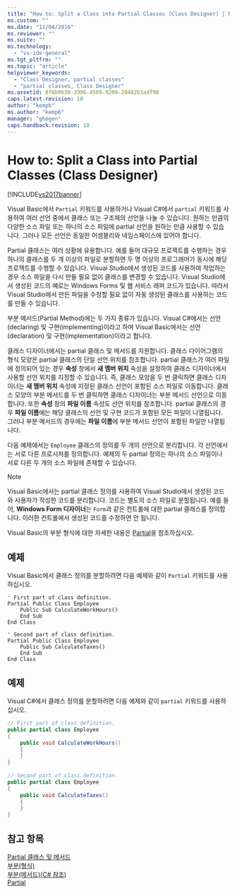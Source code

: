```yaml
---
title: "How to: Split a Class into Partial Classes (Class Designer) | Microsoft Docs"
ms.custom: ""
ms.date: "11/04/2016"
ms.reviewer: ""
ms.suite: ""
ms.technology: 
  - "vs-ide-general"
ms.tgt_pltfrm: ""
ms.topic: "article"
helpviewer_keywords: 
  - "Class Designer, partial classes"
  - "partial classes, Class Designer"
ms.assetid: 6f6b0b30-3996-4569-9200-20482b3adf90
caps.latest.revision: 10
author: "kempb"
ms.author: "kempb"
manager: "ghogen"
caps.handback.revision: 10
---
```

# How to: Split a Class into Partial Classes (Class Designer)
[!INCLUDE[vs2017banner](../code-quality/includes/vs2017banner.md)]

Visual Basic에서 `Partial` 키워드를 사용하거나 Visual C\#에서 `partial` 키워드를 사용하여 여러 선언 중에서 클래스 또는 구조체의 선언을 나눌 수 있습니다.  원하는 만큼의 다양한 소스 파일 또는 하나의 소스 파일에 partial 선언을 원하는 만큼 사용할 수 있습니다.  그러나 모든 선언은 동일한 어셈블리와 네임스페이스에 있어야 합니다.  
  
 Partial 클래스는 여러 상황에 유용합니다.  예를 들어 대규모 프로젝트를 수행하는 경우 하나의 클래스를 두 개 이상의 파일로 분할하면 두 명 이상의 프로그래머가 동시에 해당 프로젝트를 수행할 수 있습니다.  Visual Studio에서 생성된 코드를 사용하여 작업하는 경우 소스 파일을 다시 만들 필요 없이 클래스를 변경할 수 있습니다.  Visual Studio에서 생성된 코드의 예로는 Windows Forms 및 웹 서비스 래퍼 코드가 있습니다. 따라서 Visual Studio에서 만든 파일을 수정할 필요 없이 자동 생성된 클래스를 사용하는 코드를 만들 수 있습니다.  
  
 부분 메서드\(Partial Method\)에는 두 가지 종류가 있습니다.  Visual C\#에서는 선언\(declaring\) 및 구현\(implementing\)이라고 하며 Visual Basic에서는 선언\(declaration\) 및 구현\(implementation\)이라고 합니다.  
  
 클래스 디자이너에서는 partial 클래스 및 메서드를 지원합니다.  클래스 다이어그램의 형식 모양은 partial 클래스의 단일 선언 위치를 참조합니다.  partial 클래스가 여러 파일에 정의되어 있는 경우 **속성** 창에서 **새 멤버 위치** 속성을 설정하여 클래스 디자이너에서 사용할 선언 위치를 지정할 수 있습니다.  즉, 클래스 모양을 두 번 클릭하면 클래스 디자이너는 **새 멤버 위치** 속성에 지정된 클래스 선언이 포함된 소스 파일로 이동합니다.  클래스 모양의 부분 메서드를 두 번 클릭하면 클래스 디자이너는 부분 메서드 선언으로 이동합니다.  또한 **속성** 창의 **파일 이름** 속성도 선언 위치를 참조합니다.  partial 클래스의 경우 **파일 이름**에는 해당 클래스의 선언 및 구현 코드가 포함된 모든 파일이 나열됩니다.  그러나 부분 메서드의 경우에는 **파일 이름**에 부분 메서드 선언이 포함된 파일만 나열됩니다.  
  
 다음 예제에서는 `Employee` 클래스의 정의를 두 개의 선언으로 분리합니다. 각 선언에서는 서로 다른 프로시저를 정의합니다.  예제의 두 partial 정의는 하나의 소스 파일이나 서로 다른 두 개의 소스 파일에 존재할 수 있습니다.  
  
> [!NOTE]
>  Visual Basic에서는 partial 클래스 정의를 사용하여 Visual Studio에서 생성된 코드와 사용자가 작성한 코드를 분리합니다.  코드는 별도의 소스 파일로 분할됩니다.  예를 들어, **Windows Form 디자이너**는 `Form`과 같은 컨트롤에 대한 partial 클래스를 정의합니다.  이러한 컨트롤에서 생성된 코드를 수정하면 안 됩니다.  
  
 Visual Basic의 부분 형식에 대한 자세한 내용은 [Partial](/dotnet/visual-basic/language-reference/modifiers/partial)을 참조하십시오.  
  
## 예제  
 Visual Basic에서 클래스 정의를 분할하려면 다음 예제와 같이 `Partial` 키워드를 사용하십시오.  
  
```vb#  
' First part of class definition.  
Partial Public Class Employee  
    Public Sub CalculateWorkHours()  
    End Sub  
End Class  
  
' Second part of class definition.  
Partial Public Class Employee  
    Public Sub CalculateTaxes()  
    End Sub  
End Class  
```  
  
## 예제  
 Visual C\#에서 클래스 정의를 분할하려면 다음 예제와 같이 `partial` 키워드를 사용하십시오.  
  
```c#  
// First part of class definition.  
public partial class Employee  
{  
    public void CalculateWorkHours()  
    {  
    }  
}  
  
// Second part of class definition.  
public partial class Employee  
{  
    public void CalculateTaxes()  
    {  
    }  
}  
```  
  
## 참고 항목  
 [Partial 클래스 및 메서드](/dotnet/csharp/programming-guide/classes-and-structs/partial-classes-and-methods)   
 [부분\(형식\)](/dotnet/csharp/language-reference/keywords/partial-type)   
 [부분\(메서드\)\(C\# 참조\)](/dotnet/csharp/language-reference/keywords/partial-method)   
 [Partial](/dotnet/visual-basic/language-reference/modifiers/partial)